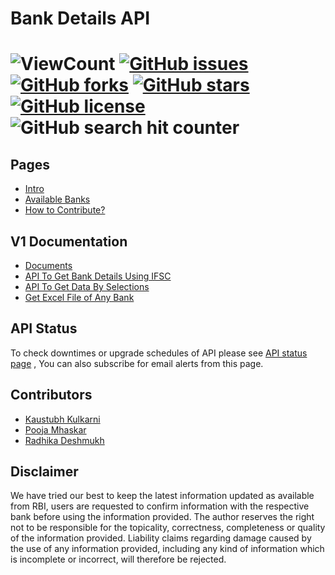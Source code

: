 # Bank Details API


![ViewCount](https://views.whatilearened.today/views/github/kaustubhk24/Indian-Banks-Data.svg) [![GitHub issues](https://img.shields.io/github/issues/kaustubhk24/Indian-Banks-Data)](https://github.com/kaustubhk24/Indian-Banks-Data/issues)  [![GitHub forks](https://img.shields.io/github/forks/kaustubhk24/Indian-Banks-Data)](https://github.com/kaustubhk24/Indian-Banks-Data/network) [![GitHub stars](https://img.shields.io/github/stars/kaustubhk24/Indian-Banks-Data)](https://github.com/kaustubhk24/Indian-Banks-Data/stargazers) [![GitHub license](https://img.shields.io/github/license/kaustubhk24/Indian-Banks-Data)](https://github.com/kaustubhk24/Indian-Banks-Data/blob/master/License.txt) 
![GitHub search hit counter](https://img.shields.io/github/search/kaustubhk24/Indian-Banks-Data/Indian-Banks-Data)
===========================




## Pages
* [Intro](https://kaustubhk24.netlify.app/blog/free-bank-ifsc-api)
* [Available Banks](https://kaustubhk24.netlify.app/blog/free-bank-ifsc-api/#available-banks)
* [How to Contribute?](https://kaustubhk24.netlify.app/blog/free-bank-ifsc-api/#contribute)

## V1 Documentation
* [Documents](https://kaustubhk24.netlify.app/blog/free-bank-ifsc-api/)
* [API To Get Bank Details Using IFSC](https://kaustubhk24.netlify.app/blog/free-bank-ifsc-api/#api-to-get-bank-details-using-ifsc)
* [API To Get Data By Selections](https://kaustubhk24.netlify.app/blog/free-bank-ifsc-api/#api-to-get-data-by-selections)
* [Get Excel File of Any Bank](https://kaustubhk24.netlify.app/blog/free-bank-ifsc-api/#get-excel-file-of-any-bank)

## API Status
To check downtimes or upgrade schedules of API please see [API status page](https://status.justinclicks.com/history/bank-api-v1) , You can also subscribe for email alerts from this page.


## Contributors 
* [Kaustubh Kulkarni](https://github.com/kaustubhk24)
* [Pooja Mhaskar](https://github.com/poojamhaskar)
* [Radhika Deshmukh](https://github.com/radhikadeshmukh107)

## Disclaimer
 We have tried our best to keep the latest information updated as available from RBI, users are requested to confirm information with the respective bank before using the information provided. The author reserves the right not to be responsible for the topicality, correctness, completeness or quality of the information provided. Liability claims regarding damage caused by the use of any information provided, including any kind of information which is incomplete or incorrect, will therefore be rejected.

